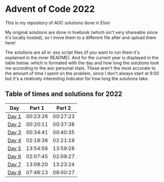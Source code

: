 # Advent of Code 2022
This is my repository of AOC solutions done in Elixir

My original solutions are done in livebook (which isn't very shareable since it's locally hosted), so I move them to a different file after and upload them here!
 
The solutions are all in .exs script files (if you want to run them it's explained in the inner README). And for the current year is displayed in the table below. which is formated with the day and how long the solutions took me according to the aoc personal stats. These aren't the most accurate to the amount of time I spent on the problem, since I don't always start at 9:00 but it's a relatively interesting indicator for how long the solutions take.

## Table of times and solutions for 2022
| Day | Part 1 | Part 2 |
| --- | --- | --- |
| [Day 1](aoc_2022/2022/day-1/day1.exs) | 00:23:26 | 00:27:23 |
| [Day 2](aoc_2022/2022/day-2/day2.exs) | 00:20:11 | 00:37:38 |
| [Day 3](aoc_2022/2022/day-3/day3.exs) | 00:34:41 | 00:40:35 |
| [Day 4](aoc_2022/2022/day-4/day4.exs) | 02:18:36 | 02:21:19 |
| [Day 5](aoc_2022/2022/day-5/day5.exs) | 13:54:56 | 13:59:28 |
| [Day 6](aoc_2022/2022/day-6/day6.exs) | 02:07:45 | 02:09:27 |
| [Day 7](aoc_2022/2022/day-7/day7.exs) | 13:08:20 | 13:23:24 |
| [Day 8](aoc_2022/2022/day-8/day8.exs) | 07:46:13 | 08:00:27 |

